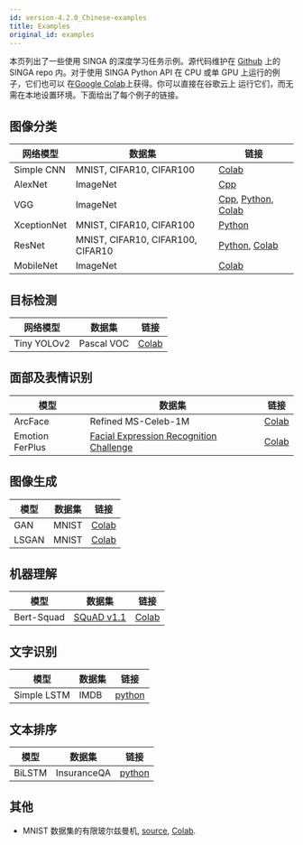 ```yaml
---
id: version-4.2.0_Chinese-examples
title: Examples
original_id: examples
---
```


<!--- Licensed to the Apache Software Foundation (ASF) under one or more contributor license agreements.  See the NOTICE file distributed with this work for additional information regarding copyright ownership.  The ASF licenses this file to you under the Apache License, Version 2.0 (the "License"); you may not use this file except in compliance with the License.  You may obtain a copy of the License at http://www.apache.org/licenses/LICENSE-2.0 Unless required by applicable law or agreed to in writing, software distributed under the License is distributed on an "AS IS" BASIS, WITHOUT WARRANTIES OR CONDITIONS OF ANY KIND, either express or implied.  See the License for the specific language governing permissions and limitations under the License.  -->

本页列出了一些使用 SINGA 的深度学习任务示例。源代码维护在
[Github](https://github.com/apache/singa/tree/master/examples) 上的 SINGA repo
内。对于使用 SINGA Python API 在 CPU 或单 GPU 上运行的例子，它们也可以
在[Google Colab](https://colab.research.google.com/)上获得。你可以直接在谷歌云上
运行它们，而无需在本地设置环境。下面给出了每个例子的链接。

## 图像分类

| 网络模型    | 数据集                            | 链接                                                                                                    |
| ----------- | --------------------------------- | ------------------------------------------------------------------------------------------------------- |
| Simple CNN  | MNIST, CIFAR10, CIFAR100          | [Colab](https://colab.research.google.com/drive/1fbGUs1AsoX6bU5F745RwQpohP4bHTktq)                      |
| AlexNet     | ImageNet                          | [Cpp]()                                                                                                 |
| VGG         | ImageNet                          | [Cpp](), [Python](), [Colab](https://colab.research.google.com/drive/14kxgRKtbjPCKKsDJVNi3AvTev81Gp_Ds) |
| XceptionNet | MNIST, CIFAR10, CIFAR100          | [Python]()                                                                                              |
| ResNet      | MNIST, CIFAR10, CIFAR100, CIFAR10 | [Python](), [Colab](https://colab.research.google.com/drive/1u1RYefSsVbiP4I-5wiBKHjsT9L0FxLm9)          |
| MobileNet   | ImageNet                          | [Colab](https://colab.research.google.com/drive/1HsixqJMIpKyEPhkbB8jy7NwNEFEAUWAf)                      |

## 目标检测

| 网络模型    | 数据集     | 链接                                                                               |
| ----------- | ---------- | ---------------------------------------------------------------------------------- |
| Tiny YOLOv2 | Pascal VOC | [Colab](https://colab.research.google.com/drive/11V4I6cRjIJNUv5ZGsEGwqHuoQEie6b1T) |

## 面部及表情识别

| 模型            | 数据集                                                                                                                                                 | 链接                                                                               |
| --------------- | ------------------------------------------------------------------------------------------------------------------------------------------------------ | ---------------------------------------------------------------------------------- |
| ArcFace         | Refined MS-Celeb-1M                                                                                                                                    | [Colab](https://colab.research.google.com/drive/1qanaqUKGIDtifdzEzJOHjEj4kYzA9uJC) |
| Emotion FerPlus | [Facial Expression Recognition Challenge](https://www.kaggle.com/c/challenges-in-representation-learning-facial-expression-recognition-challenge/data) | [Colab](https://colab.research.google.com/drive/1XHtBQGRhe58PDi4LGYJzYueWBeWbO23r) |

## 图像生成

| 模型  | 数据集 | 链接                                                                               |
| ----- | ------ | ---------------------------------------------------------------------------------- |
| GAN   | MNIST  | [Colab](https://colab.research.google.com/drive/1f86MNDW47DJqHoIqWD1tOxcyx2MWys8L) |
| LSGAN | MNIST  | [Colab](https://colab.research.google.com/drive/1C6jNRf28vnFOI9JVM4lpkJPqxsnhxdol) |

## 机器理解

| 模型       | 数据集                                                                    | 链接                                                                               |
| ---------- | ------------------------------------------------------------------------- | ---------------------------------------------------------------------------------- |
| Bert-Squad | [SQuAD v1.1](https://rajpurkar.github.io/SQuAD-explorer/explore/1.1/dev/) | [Colab](https://colab.research.google.com/drive/1kud-lUPjS_u-TkDAzihBTw0Vqr0FjCE-) |

## 文字识别

| 模型        | 数据集 | 链接       |
| ----------- | ------ | ---------- |
| Simple LSTM | IMDB   | [python]() |

## 文本排序

| 模型   | 数据集      | 链接       |
| ------ | ----------- | ---------- |
| BiLSTM | InsuranceQA | [python]() |

## 其他

- MNIST 数据集的有限玻尔兹曼机, [source](),
  [Colab](https://colab.research.google.com/drive/19996noGu9JyHHkVmp4edBGu7PJSRQKsd).
